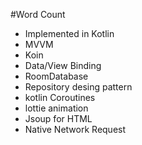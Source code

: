 #Word Count

* Implemented in Kotlin
* MVVM 
* Koin
* Data/View Binding
* RoomDatabase
* Repository desing pattern
* kotlin Coroutines
* lottie animation
* Jsoup for HTML
* Native Network Request
